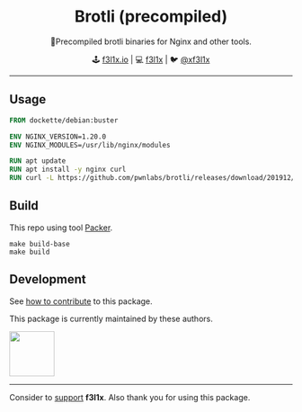 <h1 align=center>Brotli (precompiled)</h1>

<p align=center>
   🦾Precompiled brotli binaries for Nginx and other tools.
</p>

<p align=center>
🕹 <a href="https://f3l1x.io">f3l1x.io</a> | 💻 <a href="https://github.com/f3l1x">f3l1x</a> | 🐦 <a href="https://twitter.com/xf3l1x">@xf3l1x</a>
</p>

-----

## Usage

```Dockerfile
FROM dockette/debian:buster

ENV NGINX_VERSION=1.20.0
ENV NGINX_MODULES=/usr/lib/nginx/modules

RUN apt update
RUN apt install -y nginx curl
RUN curl -L https://github.com/pwnlabs/brotli/releases/download/201912/debian-buster-${NGINX_VERSION}-ngx_http_brotli_filter_module.so -o ${NGINX_MODULES}/ngx_http_brotli_filter_module.so &&
```

## Build

This repo using tool [Packer](https://www.packer.io/).

```
make build-base
make build
```

## Development

See [how to contribute](https://contributte.org/contributing.html) to this package.

This package is currently maintained by these authors.

<a href="https://github.com/f3l1x">
    <img width="80" height="80" src="https://avatars2.githubusercontent.com/u/538058?v=3&s=80">
</a>

-----

Consider to [support](https://github.com/sponsors/f3l1x) **f3l1x**. Also thank you for using this package.
